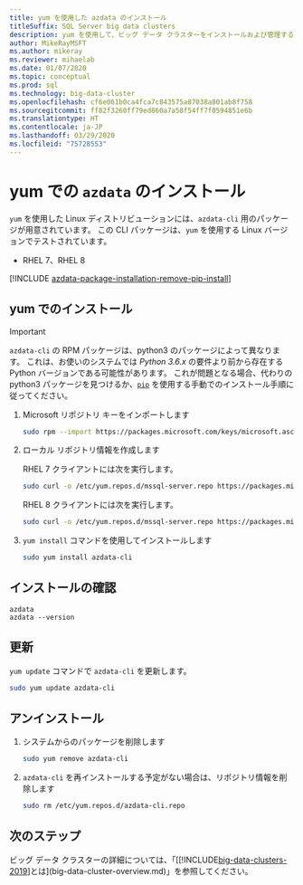 ```yaml
---
title: yum を使用した azdata のインストール
titleSuffix: SQL Server big data clusters
description: yum を使用して、ビッグ データ クラスターをインストールおよび管理する azdata ツールをインストールする方法について説明します。
author: MikeRayMSFT
ms.author: mikeray
ms.reviewer: mihaelab
ms.date: 01/07/2020
ms.topic: conceptual
ms.prod: sql
ms.technology: big-data-cluster
ms.openlocfilehash: cf6e061b0ca4fca7c843575a87038a801ab8f758
ms.sourcegitcommit: ff82f3260ff79ed860a7a58f54ff7f0594851e6b
ms.translationtype: HT
ms.contentlocale: ja-JP
ms.lasthandoff: 03/29/2020
ms.locfileid: "75728553"
---
```

# <a name="install-azdata-with-yum"></a>yum での `azdata` のインストール

`yum` を使用した Linux ディストリビューションには、`azdata-cli` 用のパッケージが用意されています。 この CLI パッケージは、`yum` を使用する Linux バージョンでテストされています。

- RHEL 7、RHEL 8


[!INCLUDE [azdata-package-installation-remove-pip-install](../includes/azdata-package-installation-remove-pip-install.md)]

## <a name="install-with-yum"></a>yum でのインストール

>[!IMPORTANT]
> `azdata-cli` の RPM パッケージは、python3 のパッケージによって異なります。 これは、お使いのシステムでは *Python 3.6.x* の要件より前から存在する Python バージョンである可能性があります。 これが問題となる場合、代わりの python3 パッケージを見つけるか、[`pip`](deploy-install-azdata-pip.md) を使用する手動でのインストール手順に従ってください。

1. Microsoft リポジトリ キーをインポートします

   ```bash
   sudo rpm --import https://packages.microsoft.com/keys/microsoft.asc
   ```

1. ローカル リポジトリ情報を作成します

   RHEL 7 クライアントには次を実行します。

   ```bash
   sudo curl -o /etc/yum.repos.d/mssql-server.repo https://packages.microsoft.com/config/rhel/7/mssql-server-2019.repo
   ```
  
   RHEL 8 クライアントには次を実行します。

   ```bash
   sudo curl -o /etc/yum.repos.d/mssql-server.repo https://packages.microsoft.com/config/rhel/8/mssql-server-2019.repo
   ```

1. `yum install` コマンドを使用してインストールします

   ```bash
   sudo yum install azdata-cli
   ```

## <a name="verify-install"></a>インストールの確認

```
azdata
azdata --version
```

## <a name="update"></a>更新

`yum update` コマンドで `azdata-cli` を更新します。

```bash
sudo yum update azdata-cli
```

## <a name="uninstall"></a>アンインストール

1. システムからのパッケージを削除します

   ```bash
   sudo yum remove azdata-cli
   ```

1. `azdata-cli` を再インストールする予定がない場合は、リポジトリ情報を削除します

   ```bash
   sudo rm /etc/yum.repos.d/azdata-cli.repo
   ```

## <a name="next-steps"></a>次のステップ

ビッグ データ クラスターの詳細については、「[[!INCLUDE[big-data-clusters-2019](../includes/ssbigdataclusters-ver15.md)]とは](big-data-cluster-overview.md)」を参照してください。
